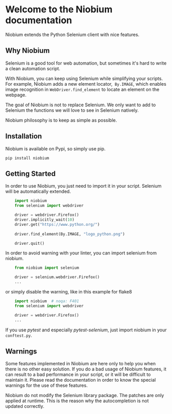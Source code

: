 # Welcome to the Niobium documentation

Niobium extends the Python Selenium client with nice features.

## Why Niobium

Selenium is a good tool for web automation, but sometimes it's hard to write a clean automation script.

With Niobium, you can keep using Selenium while simplifying your scripts. For example, Niobium adds a new element locator,` By.IMAGE`, which enables image recognition in `WebDriver.find_element` to locate an element on the webpage.

The goal of Niobium is not to replace Selenium. We only want to add to Selenium the functions we will love to see in Selenium natively.

Niobium philosophy is to keep as simple as possible.

## Installation

Niobium is available on Pypi, so simply use pip.

    pip install niobium

## Getting Started

In order to use Niobium, you just need to import it in your script. Selenium will be automatically extended. 

```python
    import niobium
    from selenium import webdriver

    driver = webdriver.Firefox()
    driver.implicitly_wait(10)
    driver.get("https://www.python.org/")
   
    driver.find_element(By.IMAGE, "logo_python.png")

    driver.quit()
```

In order to avoid warning with your linter, you can import selenium from niobium.

```python
    from niobium import selenium

    driver = selenium.webdriver.Firefox()
    ...
```

or simply disable the warning, like in this example for flake8

```python
    import niobium  # noqa: F401
    from selenium import webdriver

    driver = webdriver.Firefox()
    ...
```

If you use *pytest* and especially *pytest-selenium*, just import niobium in your `conftest.py`.

## Warnings

Some features implemented in Niobium are here only to help you when there is no other easy solution. If you do a bad usage of Niobium features, it can result to a bad performance in your script, or it will be difficult to maintain it. Please read the documentation in order to know the special warnings for the use of these features.

Niobium do not modify the Selenium library package. The patches are only applied at runtime. This is the reason why the autocompletion is not updated correctly.
